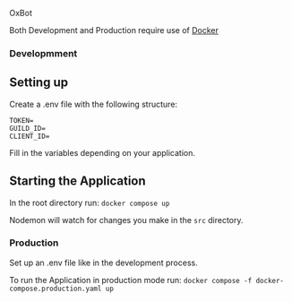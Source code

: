 OxBot

Both Development and Production require use of [Docker](https://www.docker.com/get-started/)

### Developmment

## Setting up

Create a .env file with the following structure:
```
TOKEN=
GUILD_ID=
CLIENT_ID=
```
Fill in the variables depending on your application.

## Starting the Application

In the root directory run:
`docker compose up`

Nodemon will watch for changes you make in the `src` directory.

### Production

Set up an .env file like in the development process.

To run the Application in production mode run:
`docker compose -f docker-compose.production.yaml up`